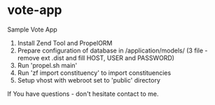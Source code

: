vote-app
========

Sample Vote App


1. Install Zend Tool and PropelORM
2. Prepare configuration of database in /application/models/ (3 file - remove ext .dist and fill HOST, USER and PASSWORD)
3. Run 'propel.sh main'
4. Run 'zf import constituency' to import constituencies
5. Setup vhost with webroot set to 'public' directory

If You have questions - don't hesitate contact to me.